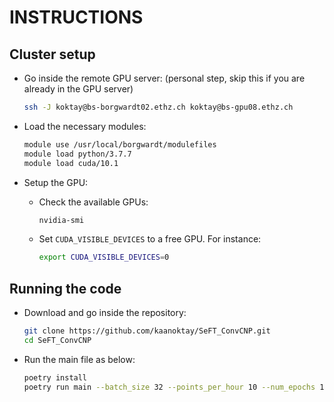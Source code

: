 # INSTRUCTIONS

## Cluster setup

- Go inside the remote GPU server: (personal step, skip this if you are already in the GPU server)

  ```bash
  ssh -J koktay@bs-borgwardt02.ethz.ch koktay@bs-gpu08.ethz.ch
  ```

- Load the necessary modules:

  ```bash
  module use /usr/local/borgwardt/modulefiles
  module load python/3.7.7
  module load cuda/10.1
  ```

- Setup the GPU:

  - Check the available GPUs:

    ```bash
    nvidia-smi
    ```

  - Set `CUDA_VISIBLE_DEVICES` to a free GPU. For instance:

    ```bash
    export CUDA_VISIBLE_DEVICES=0
    ```

## Running the code

- Download and go inside the repository:

  ```bash
  git clone https://github.com/kaanoktay/SeFT_ConvCNP.git
  cd SeFT_ConvCNP
  ```

- Run the main file as below:

  ```bash
  poetry install
  poetry run main --batch_size 32 --points_per_hour 10 --num_epochs 10 --init_learning_rate 0.003 --kernel_size 3 --dropout_rate_conv 0.3 --dropout_rate_dense 0.5 --filter_size 128 --lr_decay_patience 2 --lr_decay_rate 0.2
  ```
